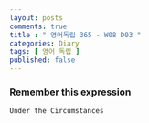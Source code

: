 ```yaml
---
layout: posts
comments: true
title : " 영어독립 365 - W08 D03 "
categories: Diary
tags: [ 영어 독립 ]
published: false
---
```


### Remember this expression

```
Under the Circumstances
```
